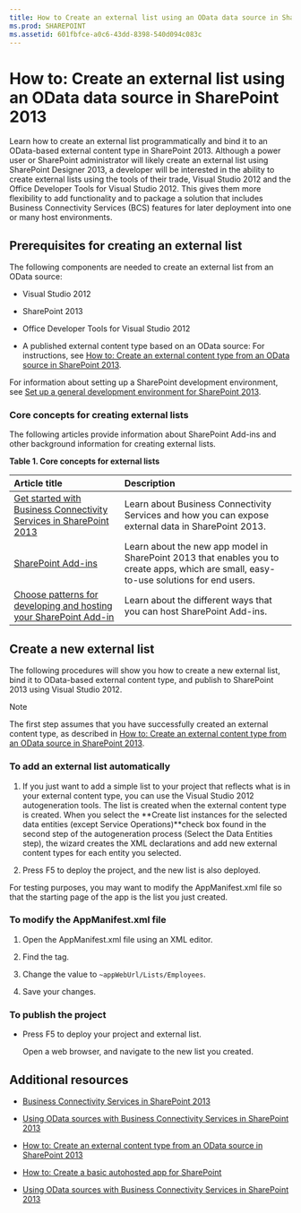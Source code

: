 ```yaml
---
title: How to Create an external list using an OData data source in SharePoint 2013
ms.prod: SHAREPOINT
ms.assetid: 601fbfce-a0c6-43dd-8398-540d094c083c
---
```



# How to: Create an external list using an OData data source in SharePoint 2013
Learn how to create an external list programmatically and bind it to an OData-based external content type in SharePoint 2013. 
Although a power user or SharePoint administrator will likely create an external list using SharePoint Designer 2013, a developer will be interested in the ability to create external lists using the tools of their trade, Visual Studio 2012 and the Office Developer Tools for Visual Studio 2012. This gives them more flexibility to add functionality and to package a solution that includes Business Connectivity Services (BCS) features for later deployment into one or many host environments. 
  
    
    


## Prerequisites for creating an external list
<a name="bkmk_Prereqs"> </a>

The following components are needed to create an external list from an OData source: 
  
    
    

- Visual Studio 2012 
    
  
- SharePoint 2013 
    
  
- Office Developer Tools for Visual Studio 2012 
    
  
- A published external content type based on an OData source: For instructions, see  [How to: Create an external content type from an OData source in SharePoint 2013](how-to-create-an-external-content-type-from-an-odata-source-in-sharepoint-2013.md). 
    
  
For information about setting up a SharePoint development environment, see  [Set up a general development environment for SharePoint 2013](set-up-a-general-development-environment-for-sharepoint-2013.md). 
  
    
    

### Core concepts for creating external lists

The following articles provide information about SharePoint Add-ins and other background information for creating external lists. 
  
    
    

**Table 1. Core concepts for external lists**


|**Article title**|**Description**|
|:-----|:-----|
| [Get started with Business Connectivity Services in SharePoint 2013](get-started-with-business-connectivity-services-in-sharepoint-2013.md)|Learn about Business Connectivity Services and how you can expose external data in SharePoint 2013. |
| [SharePoint Add-ins](http://msdn.microsoft.com/library/cd1eda9e-8e54-4223-93a9-a6ea0d18df70%28Office.15%29.aspx)|Learn about the new app model in SharePoint 2013 that enables you to create apps, which are small, easy-to-use solutions for end users. |
| [Choose patterns for developing and hosting your SharePoint Add-in](http://msdn.microsoft.com/library/05ce5435-0a03-4ddc-976b-c33b08d03457%28Office.15%29.aspx)|Learn about the different ways that you can host SharePoint Add-ins. |
   

## Create a new external list
<a name="bkmk_CreateNewVList"> </a>

The following procedures will show you how to create a new external list, bind it to OData-based external content type, and publish to SharePoint 2013 using Visual Studio 2012. 
  
    
    

> [!NOTE]  
> The first step assumes that you have successfully created an external content type, as described in  [How to: Create an external content type from an OData source in SharePoint 2013](how-to-create-an-external-content-type-from-an-odata-source-in-sharepoint-2013.md). 
  
    
    


### To add an external list automatically


1. If you just want to add a simple list to your project that reflects what is in your external content type, you can use the Visual Studio 2012 autogeneration tools. The list is created when the external content type is created. When you select the **Create list instances for the selected data entities (except Service Operations)**check box found in the second step of the autogeneration process (Select the Data Entities step), the wizard creates the XML declarations and add new external content types for each entity you selected.
    
  
2. Press F5 to deploy the project, and the new list is also deployed. 
    
  
For testing purposes, you may want to modify the AppManifest.xml file so that the starting page of the app is the list you just created. 
  
    
    

### To modify the AppManifest.xml file


1. Open the AppManifest.xml file using an XML editor. 
    
  
2. Find the <StartPage> tag. 
    
  
3. Change the value to  `~appWebUrl/Lists/Employees`. 
    
  
4. Save your changes. 
    
  

### To publish the project


- Press F5 to deploy your project and external list. 
    
    Open a web browser, and navigate to the new list you created. 
    
  

## Additional resources
<a name="bkmk_AdditionalResources"> </a>


-  [Business Connectivity Services in SharePoint 2013](business-connectivity-services-in-sharepoint-2013.md)
    
  
-  [Using OData sources with Business Connectivity Services in SharePoint 2013](using-odata-sources-with-business-connectivity-services-in-sharepoint-2013.md)
    
  
-  [How to: Create an external content type from an OData source in SharePoint 2013](how-to-create-an-external-content-type-from-an-odata-source-in-sharepoint-2013.md)
    
  
-  [How to: Create a basic autohosted app for SharePoint](http://msdn.microsoft.com/library/0572894d-c437-4b7d-8ac6-8405496e2145%28Office.15%29.aspx)
    
  
-  [Using OData sources with Business Connectivity Services in SharePoint 2013](using-odata-sources-with-business-connectivity-services-in-sharepoint-2013.md)
    
  

